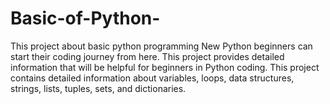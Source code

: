 # Basic-of-Python-
This project about basic python programming 
New Python beginners can start their coding journey from here.
This project provides detailed information that will be helpful for beginners in Python coding.
This project contains detailed information about variables, loops, data structures, strings, lists, tuples, sets, and dictionaries.









